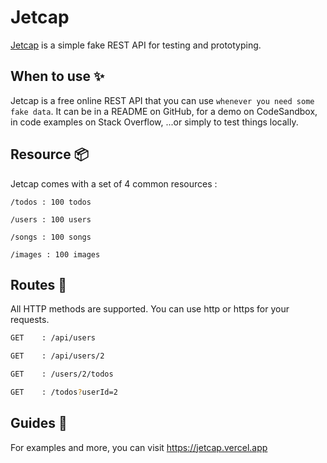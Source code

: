 # Jetcap
[Jetcap](https://jetcap.vercel.app) is a simple fake REST API for testing and prototyping.

## When to use ✨
Jetcap is a free online REST API that you can use `whenever you need some fake data`. It can be in a README on GitHub, for a demo on CodeSandbox, in code examples on Stack Overflow, ...or simply to test things locally.


## Resource 📦

Jetcap comes with a set of 4 common resources :

```
/todos : 100 todos
```

```
/users : 100 users
```

```
/songs : 100 songs
```

```
/images : 100 images
```

## Routes 📍

All HTTP methods are supported. You can use http or https for your requests.

```bash
GET    : /api/users

GET    : /api/users/2

GET    : /users/2/todos

GET    : /todos?userId=2
```

## Guides 📝

For examples and more, you can visit https://jetcap.vercel.app